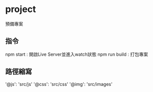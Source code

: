 # project
預備專案

## 指令

npm start : 開啟Live Server並進入watch狀態
npm run build : 打包專案

## 路徑縮寫

'@js': 'src/js'
'@css': 'src/css'
'@img': 'src/images'
